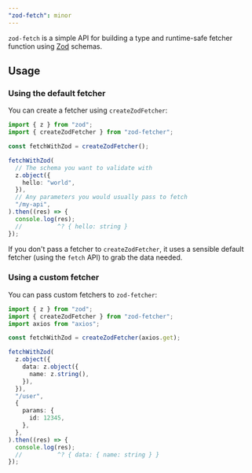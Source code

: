 ```yaml
---
"zod-fetch": minor
---
```


`zod-fetch` is a simple API for building a type and runtime-safe fetcher function using [Zod](https://github.com/colinhacks/zod) schemas.

## Usage

### Using the default fetcher

You can create a fetcher using `createZodFetcher`:

```ts
import { z } from "zod";
import { createZodFetcher } from "zod-fetcher";

const fetchWithZod = createZodFetcher();

fetchWithZod(
  // The schema you want to validate with
  z.object({
    hello: "world",
  }),
  // Any parameters you would usually pass to fetch
  "/my-api",
).then((res) => {
  console.log(res);
  //          ^? { hello: string }
});
```

If you don't pass a fetcher to `createZodFetcher`, it uses a sensible default fetcher (using the `fetch` API) to grab the data needed.

### Using a custom fetcher

You can pass custom fetchers to `zod-fetcher`:

```ts
import { z } from "zod";
import { createZodFetcher } from "zod-fetcher";
import axios from "axios";

const fetchWithZod = createZodFetcher(axios.get);

fetchWithZod(
  z.object({
    data: z.object({
      name: z.string(),
    }),
  }),
  "/user",
  {
    params: {
      id: 12345,
    },
  },
).then((res) => {
  console.log(res);
  //          ^? { data: { name: string } }
});
```
